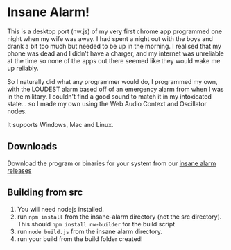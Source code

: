 # Insane Alarm!
This is a desktop port (nw.js) of my very first chrome app programmed one night when my wife was away. I had spent a night out with the boys and drank a bit too much but needed to be up in the morning. I realised that my phone was dead and I didn't have a charger, and my internet was unreliable at the time so none of the apps out there seemed like they would wake me up reliably.

So I naturally did what any programmer would do, I programmed my own, with the LOUDEST alarm based off of an emergency alarm from when I was in the military. I couldn't find a good sound to match it in my intoxicated state... so I made my own using the Web Audio Context and Oscillator nodes.

It supports Windows, Mac and Linux.

## Downloads
Download the program or binaries for your system from our [insane alarm releases](https://github.com/RIAEvangelist/insane-alarm/releases)

## Building from src
1. You will need nodejs installed.
2. run ` npm install ` from the insane-alarm directory (not the src directory). This should ` npm install nw-builder ` for the build script
3. run ` node build.js ` from the insane alarm directory.
4. run your build from the build folder created!
